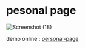 # pesonal page
![Screenshot (18)](https://github.com/sedmahdihashemi/pesonalorg/assets/155801810/1fa5bc6e-706a-4d97-b69f-6a13c12794fb)


demo online : [personal-page](https://sedmahdihashemi.github.io/pesonalorg/)
